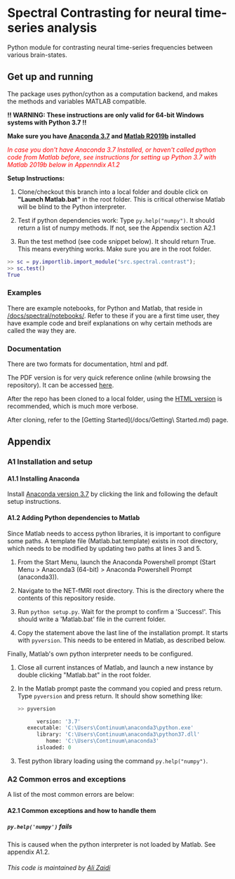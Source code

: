 # Spectral Contrasting for neural time-series analysis

Python module for contrasting neural time-series frequencies between various brain-states.

## Get up and running

The package uses python/cython as a computation backend, and makes the methods and variables MATLAB compatible.

**!! WARNING: These instructions are only valid for 64-bit Windows systems with Python 3.7 !!**

**Make sure you have [Anaconda 3.7](https://docs.anaconda.com/anaconda/packages/py3.7_win-64/) and [Matlab R2019b](http://www.mathworks.com/) installed**

<font color="red">*In case you don't have Anaconda 3.7 Installed, or haven't called python code from Matlab before, see instructions for setting up Python 3.7 with Matlab 2019b below in Appenndix A1.2*</font>

**Setup Instructions:**

1. Clone/checkout this branch into a local folder and double click on **"Launch Matlab.bat"** in the root folder. This is critical otherwise Matlab will be blind to the Python interpreter.

2. Test if python dependencies work: Type ```py.help("numpy")```. It should return a list of numpy methods. If not, see the Appendix section A2.1

3. Run the test method (see code snippet below). It should return True. This means everything works. Make sure you are in the root folder.

```matlab
>> sc = py.importlib.import_module("src.spectral.contrast");
>> sc.test()
True
```

### Examples

There are example notebooks, for Python and Matlab, that reside in [/docs/spectral/notebooks/](/docs/spectral/notebooks/). Refer to these if you are a first time user, they have example code and breif explanations on why certain methods are called the way they are.

### Documentation

There are two formats for documentation, html and pdf.

The PDF version is for very quick reference online (while browsing the repository). It can be accessed [here](docs/spectral/documentation.pdf).

After the repo has been cloned to a local folder, using the [HTML version](/docs/spectral/html/index.html) is recommended, which is much more verbose.

After cloning, refer to the [Getting Started](/docs/Getting\ Started.md) page.

## Appendix

### A1 Installation and setup

#### A1.1 Installing Anaconda

Install [Anaconda version 3.7](https://docs.anaconda.com/anaconda/packages/py3.7_win-64/) by clicking the link and following the default setup instructions.

#### A1.2 Adding Python dependencies to Matlab

Since Matlab needs to access python libraries, it is important to configure some paths. A template file (Matlab.bat.template) exists in root directory, which needs to be modified by updating two paths at lines 3 and 5.

1. From the Start Menu, launch the Anaconda Powershell prompt (Start Menu > Anaconda3 (64-bit) > Anaconda Powershell Prompt (anaconda3)).

2. Navigate to the NET-fMRI root directory. This is the directory where the contents of this repository reside.

3. Run ```python setup.py```. Wait for the prompt to confirm a 'Success!'. This should write a 'Matlab.bat' file in the current folder.

4. Copy the statement above the last line of the installation prompt. It starts with ```pyversion```. This needs to be entered in Matlab, as described below.

Finally, Matlab's own python interpreter needs to be configured.

1. Close all current instances of Matlab, and launch a new instance by double clicking "Matlab.bat" in the root folder.

2. In the Matlab prompt paste the command you copied and press return. Type ```pyversion``` and press return. It should show something like:

   ```python
   >> pyversion

         version: '3.7'
      executable: 'C:\Users\Continuum\anaconda3\python.exe'
         library: 'C:\Users\Continuum\anaconda3\python37.dll'
            home: 'C:\Users\Continuum\anaconda3'
         isloaded: 0
   ```

3. Test python library loading using the command ```py.help("numpy")```.

### A2 Common erros and exceptions

A list of the most common errors are below:

#### A2.1 Common exceptions and how to handle them

##### ```py.help('numpy')``` fails

This is caused when the python interpreter is not loaded by Matlab.
See appendix A1.2.

###### This code is maintained by [Ali Zaidi](mailto:ali.zaidi@tuebingen.mpg.de)
